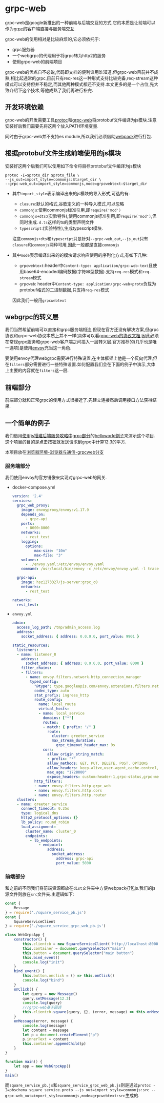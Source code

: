 # grpc-web

grpc-web是google新推出的一种前端与后端交互的方式,它的本质是让前端可以作为[grpc](https://blog.hszofficial.site/introduce/2021/06/17/grpc%E6%8E%A5%E5%8F%A3%E6%9C%8D%E5%8A%A1/)的客户端直接与服务端交互.

grpc-web的使用相对是比较麻烦的,它必须依托于:

+ grpc服务器
+ 一个webgrpc的代理用于将grpc转为http2的服务
+ 使用grpc-web的前端项目

grpc-web的优点自不必说,代码即文档的便利谁用谁知道,但grpc-web目前并不成熟,相比起通常的grpc,目前只有req-res这一种形式支持比较完备,req-stream这种模式可以支持但并不稳定,而其他两种模式都还不支持.本文更多的是一个占位,先大致介绍下这个技术,等他成熟了我们再进行补完.

## 开发环境依赖

grpc-web的开发需要工具[protoc](https://github.com/protocolbuffers/protobuf/releases)和[grpc-web](https://github.com/grpc/grpc-web/releases)将protobuf文件编译为js模块.注意安装好后我们需要先将这两个放入PATH环境变量.

同时由于grpc-web并不支持es module,所以我们必须借助[webpack](https://blog.hszofficial.site/TutorialForFront-EndWeb/#/%E6%B5%8F%E8%A7%88%E5%99%A8%E7%8E%AF%E5%A2%83%E7%9A%84%E5%89%8D%E7%AB%AF%E5%BA%94%E7%94%A8/%E6%B5%8F%E8%A7%88%E5%99%A8%E4%B8%8E%E9%A1%B5%E9%9D%A2%E6%B8%B2%E6%9F%93/%E4%BD%BF%E7%94%A8webpack%E7%BB%84%E5%90%88%E6%B8%B2%E6%9F%93%E8%B5%84%E6%BA%90)进行打包.

## 根据protobuf文件生成前端使用的js模块

安装好这两个后我们可以使用如下命令将目标protobuf文件编译为js模块

```shell
protoc -I=$proto_dir $proto_file \
--js_out=import_style=commonjs:$target_dir \
--grpc-web_out=import_style=commonjs,mode=grpcwebtext:$target_dir
```

+ 其中`import_style`表示编译出来的js模块的导入形式,可选的有:
    + `closure`:默认的格式,谷歌定义的一种导入模式,可以忽略
    + `commonjs`:使用commonjs标准引用,即`require('mod')`
    + `commonjs+dts`:(实验特性),使用commonjs标准引用,即`require('mod')`,但同时生成`.d.ts`这样的ts的类型声明文件
    + `typescript`:(实验特性),生成typescript模块.

    注意`commonjs+dts`和`typescript`只是针对`--grpc-web_out`,`--js_out`只有`closure`和`commonjs`两种可用,因此一般都是直接`commonjs`
+ 其中`mode`表示编译出来的的模块请求响应使用的序列化方式,有如下几种:
    + `grpcwebtext`:header中`Content-type: application/grpc-web-text`且使用base64-encoded编码数据(字符串型数据).支持`req-res`模式和`req-stream`模式
    + `grpcweb`: header中`Content-type: application/grpc-web+proto`负载为protobuf格式的二进制数据,只支持`req-res`模式

    因此我们一般用`grpcwebtext`

## webgrpc的转义层

我们当然希望前端可以直接和grpc服务端相连,但现在官方还没有解决方案,但grpc协议和grpc-web协议本质上并不一样(具体可以看[grpc-web的协议文档](https://github.com/grpc/grpc/blob/master/doc/PROTOCOL-WEB.md),因此必须在常规grpc服务和grpc-web客户端之间插入一层转义层.官方推荐的(几乎也是唯一选项)是使用[envoy](https://www.envoyproxy.io/)充当这一角色.

要使用envoy代理webgrpc需要进行特殊设置,在主体框架上他是一个反向代理,但在`filters`部分需要进行一些特殊设置.如何配置我们会在下面的例子中演示,大体上主要的内容就在`filters`这一层.

## 前端部分

前端部分就和正常grpc的使用方式很接近了.先建立连接然后调用接口方法获得结果.

## 一个简单的例子

我们借用[使用js搭建后端服务攻略中grpc部分](https://blog.hszofficial.site/TutorialForFront-EndWeb/#/Javascript/node%E7%8E%AF%E5%A2%83%E6%9E%84%E5%BB%BA%E5%BA%94%E7%94%A8/%E4%BD%BF%E7%94%A8node%E6%90%AD%E5%BB%BA%E5%90%8E%E7%AB%AF%E6%9C%8D%E5%8A%A1/GRpc%E6%8E%A5%E5%8F%A3%E6%9C%8D%E5%8A%A1)的[helloworld例子](https://github.com/hsz1273327/TutorialForFront-EndWeb/tree/node%E7%8E%AF%E5%A2%83%E6%9E%84%E5%BB%BA%E5%BA%94%E7%94%A8-%E4%BD%BF%E7%94%A8node%E6%90%AD%E5%BB%BA%E5%90%8E%E7%AB%AF%E6%9C%8D%E5%8A%A1-grpchello)来演示这个项目.这个项目的目的是点击按钮就发送请求到grpc中计算12.3的平方.

本项目放在[浏览器环境-浏览器与通信-grpcweb分支](https://github.com/hsz1273327/TutorialForFront-EndWeb/tree/%E6%B5%8F%E8%A7%88%E5%99%A8%E7%8E%AF%E5%A2%83-%E6%B5%8F%E8%A7%88%E5%99%A8%E4%B8%8E%E9%80%9A%E4%BF%A1-grpcweb)

### 服务端部分

我们使用envoy的官方镜像来实现对grpc-web的网关.

+ docker-compose.yml

    ```yml
    version: '2.4'
    services:
      grpc_web_proxy:
        image: envoyproxy/envoy:v1.17.0
        depends_on:
          - grpc-api
        ports:
          - 8000:8000
        networks:
          - rest_test
        logging:
          options:
              max-size: "10m"
              max-file: "3"
        volumes:
          - ./envoy.yaml:/etc/envoy/envoy.yaml
        command: /usr/local/bin/envoy -c /etc/envoy/envoy.yaml -l trace --log-path /tmp/envoy_info.log

      grpc-api:
        image: hsz1273327/js-server:grpc_c0
        networks:
          - rest_test

    networks:
      rest_test:
    ```

+ `envoy.yml`

    ```yml
    admin:
      access_log_path: /tmp/admin_access.log
      address:
        socket_address: { address: 0.0.0.0, port_value: 9901 }

    static_resources:
      listeners:
      - name: listener_0
        address:
          socket_address: { address: 0.0.0.0, port_value: 8000 }
        filter_chains:
        - filters:
          - name: envoy.filters.network.http_connection_manager
            typed_config:
              "@type": type.googleapis.com/envoy.extensions.filters.network.http_connection_manager.v3.HttpConnectionManager
              codec_type: auto
              stat_prefix: ingress_http
              route_config:
                name: local_route
                virtual_hosts:
                - name: local_service
                  domains: ["*"]
                  routes:
                  - match: { prefix: "/" }
                    route:
                      cluster: greeter_service
                      max_stream_duration:
                        grpc_timeout_header_max: 0s
                  cors:
                    allow_origin_string_match:
                    - prefix: "*"
                    allow_methods: GET, PUT, DELETE, POST, OPTIONS
                    allow_headers: keep-alive,user-agent,cache-control,content-type,content-transfer-encoding,custom-header-1,x-accept-content-transfer-encoding,x-accept-response-streaming,x-user-agent,x-grpc-web,grpc-timeout
                    max_age: "1728000"
                    expose_headers: custom-header-1,grpc-status,grpc-message
              http_filters:
              - name: envoy.filters.http.grpc_web
              - name: envoy.filters.http.cors
              - name: envoy.filters.http.router
      clusters:
      - name: greeter_service
        connect_timeout: 0.25s
        type: logical_dns
        http2_protocol_options: {}
        lb_policy: round_robin
        load_assignment:
          cluster_name: cluster_0
          endpoints:
            - lb_endpoints:
                - endpoint:
                    address:
                      socket_address:
                        address: grpc-api
                        port_value: 5000

    ```

### 前端部分

和之前的不同我们将前端资源都放在`dist`文件夹中方便webpack打包js.我们的js源文件则放在`src`文件夹.主逻辑如下:

```js
const {
    Message
} = require('./square_service_pb.js')
const {
    SquareServiceClient
} = require('./square_service_grpc_web_pb.js')

class WebGrpcApp {
    constructor() {
        this.clientcb = new SquareServiceClient('http://localhost:8000')
        this.container = document.querySelector("main")
        this.button = document.querySelector("main button")
        this.bind_event()
        console.log("init")
    }
    bind_event() {
        this.button.onclick = () => this.onClick()
        console.log("bind")
    }
    onClick() {
        let query = new Message()
        query.setMessage(12.3)
        console.log(query)
        ///grpc-web基于回调
        this.clientcb.square(query, {}, (error, message) => this.onMessage(error, message))
    }
    onMessage(error, message) {
        console.log(message)
        let content = message
        let p = document.createElement("p")
        p.innerText = content
        this.container.appendChild(p)
    }
}

function main() {
    let app = new WebGrpcApp()
}
main()
```

而`square_service_pb.js`和`square_service_grpc_web_pb.js`则是通过`protoc -I=pbschema square_service.proto --js_out=import_style=commonjs:src --grpc-web_out=import_style=commonjs,mode=grpcwebtext:src`生成的.
